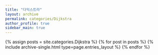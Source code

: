 ```yaml
---
title: "다익스트라"
layout: archive
permalink: categories/Dijkstra
author_profile: true
sidebar_main: true
---
```


{% assign posts = site.categories.Dijkstra %}
{% for post in posts %} {% include archive-single.html type=page.entries_layout %} {% endfor %}
